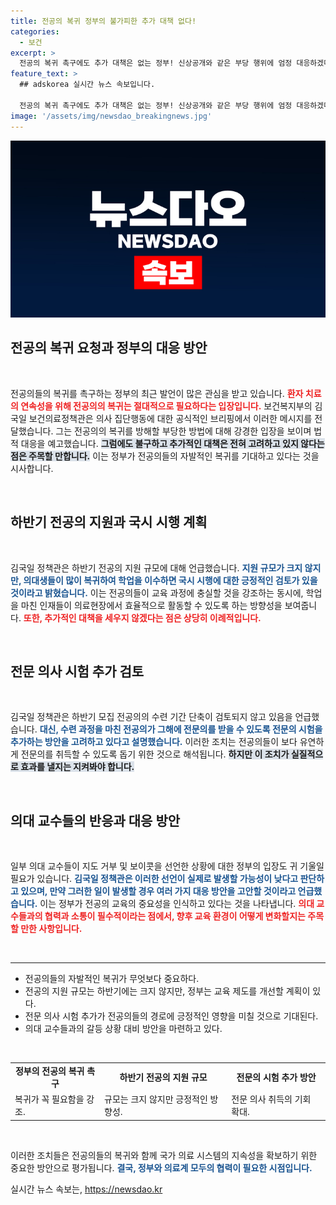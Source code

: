```yaml
---
title: 전공의 복귀 정부의 불가피한 추가 대책 없다!
categories:
  - 보건
excerpt: >
  전공의 복귀 촉구에도 추가 대책은 없는 정부! 신상공개와 같은 부당 행위에 엄정 대응하겠다고 밝혔습니다. 하반기 전문의 시험 추가 시행 검토 속, 대혼란이 예고됩니다. 클릭해서 자세한 소식을 확인하세요!
feature_text: >
  ## adskorea 실시간 뉴스 속보입니다.

  전공의 복귀 촉구에도 추가 대책은 없는 정부! 신상공개와 같은 부당 행위에 엄정 대응하겠다고 밝혔습니다. 하반기 전문의 시험 추가 시행 검토 속, 대혼란이 예고됩니다. 클릭해서 자세한 소식을 확인하세요!
image: '/assets/img/newsdao_breakingnews.jpg'
---
```


<p><img src="/assets/img/newsdao_breakingnews.jpg" alt="adskorea 속보" /></p>

<h2>전공의 복귀 요청과 정부의 대응 방안</h2>

<p data-ke-size="size16">&nbsp;</p>

<p>전공의들의 복귀를 촉구하는 정부의 최근 발언이 많은 관심을 받고 있습니다. <b><span style="color: #ee2323;">환자 치료의 연속성을 위해 전공의의 복귀는 절대적으로 필요하다는 입장입니다.</span></b>  보건복지부의 김국일 보건의료정책관은 의사 집단행동에 대한 공식적인 브리핑에서 이러한 메시지를 전달했습니다. 그는 전공의의 복귀를 방해할 부당한 방법에 대해 강경한 입장을 보이며 법적 대응을 예고했습니다. <b><span style="background-color: #21538527;">그럼에도 불구하고 추가적인 대책은 전혀 고려하고 있지 않다는 점은 주목할 만합니다.</span></b> 이는 정부가 전공의들의 자발적인 복귀를 기대하고 있다는 것을 시사합니다.</p>

<p data-ke-size="size16">&nbsp;</p>

<h2>하반기 전공의 지원과 국시 시행 계획</h2>

<p data-ke-size="size16">&nbsp;</p>

<p>김국일 정책관은 하반기 전공의 지원 규모에 대해 언급했습니다. <b><span style="color: #1a5490;">지원 규모가 크지 않지만, 의대생들이 많이 복귀하여 학업을 이수하면 국시 시행에 대한 긍정적인 검토가 있을 것이라고 밝혔습니다.</span></b> 이는 전공의들이 교육 과정에 충실할 것을 강조하는 동시에, 학업을 마친 인재들이 의료현장에서 효율적으로 활동할 수 있도록 하는 방향성을 보여줍니다. <b><span style="color: #ee2323;">또한, 추가적인 대책을 세우지 않겠다는 점은 상당히 이례적입니다.</span></b></p>

<p data-ke-size="size16">&nbsp;</p>

<h2>전문 의사 시험 추가 검토</h2>

<p data-ke-size="size16">&nbsp;</p>

<p>김국일 정책관은 하반기 모집 전공의의 수련 기간 단축이 검토되지 않고 있음을 언급했습니다. <b><span style="color: #1a5490;">대신, 수련 과정을 마친 전공의가 그해에 전문의를 받을 수 있도록 전문의 시험을 추가하는 방안을 고려하고 있다고 설명했습니다.</span></b> 이러한 조치는 전공의들이 보다 유연하게 전문의를 취득할 수 있도록 돕기 위한 것으로 해석됩니다. <b><span style="background-color: #21538527;">하지만 이 조치가 실질적으로 효과를 낼지는 지켜봐야 합니다.</span></b></p>

<p data-ke-size="size16">&nbsp;</p>

<h2>의대 교수들의 반응과 대응 방안</h2>

<p data-ke-size="size16">&nbsp;</p>

<p>일부 의대 교수들이 지도 거부 및 보이콧을 선언한 상황에 대한 정부의 입장도 귀 기울일 필요가 있습니다. <b><span style="color: #1a5490;">김국일 정책관은 이러한 선언이 실제로 발생할 가능성이 낮다고 판단하고 있으며, 만약 그러한 일이 발생할 경우 여러 가지 대응 방안을 고안할 것이라고 언급했습니다.</span></b> 이는 정부가 전공의 교육의 중요성을 인식하고 있다는 것을 나타냅니다. <b><span style="color: #ee2323;">의대 교수들과의 협력과 소통이 필수적이라는 점에서, 향후 교육 환경이 어떻게 변화할지는 주목할 만한 사항입니다.</span></b></p>

<p data-ke-size="size16">&nbsp;</p>

<hr>

<ul>
<li>전공의들의 자발적인 복귀가 무엇보다 중요하다.</li>
<li>전공의 지원 규모는 하반기에는 크지 않지만, 정부는 교육 제도를 개선할 계획이 있다.</li>
<li>전문 의사 시험 추가가 전공의들의 경로에 긍정적인 영향을 미칠 것으로 기대된다.</li>
<li>의대 교수들과의 갈등 상황 대비 방안을 마련하고 있다.</li>
</ul>

<p data-ke-size="size16">&nbsp;</p>

<table style="width: 100%;">
<tr>
<td style="text-align: center; height: 17px;"><b>정부의 전공의 복귀 촉구</b></td>
<td style="text-align: center; height: 17px;"><b>하반기 전공의 지원 규모</b></td>
<td style="text-align: center; height: 17px;"><b>전문의 시험 추가 방안</b></td>
</tr>
<tr>
<td>복귀가 꼭 필요함을 강조.</td>
<td>규모는 크지 않지만 긍정적인 방향성.</td>
<td>전문 의사 취득의 기회 확대.</td>
</tr>
</table>

<p data-ke-size="size16">&nbsp;</p>

<p>이러한 조치들은 전공의들의 복귀와 함께 국가 의료 시스템의 지속성을 확보하기 위한 중요한 방안으로 평가됩니다. <b><span style="color: #1a5490;">결국, 정부와 의료계 모두의 협력이 필요한 시점입니다.</span></b></p>
실시간 뉴스 속보는, <a href="https://newsdao.kr" rel="dofollow">https://newsdao.kr</a>


